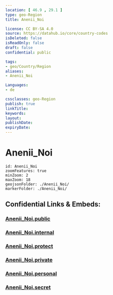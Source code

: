 ```yaml
---
location: [ 46.9 , 29.1 ] 
type: geo-Region
title: Anenii_Noi

license: CC BY-SA 4.0
source: https://datahub.io/core/country-codes
isDeleted: false
isReadOnly: false
draft: false
confidential: public

tags:
- geo/Country/Region
aliases:
- Anenii_Noi

Languages:
- de

cssclasses: geo-Region
publish: true
linkTitle: 
keywords: 
layout: 
publishDate: 
expiryDate: 
---
```


# Anenii_Noi

```leaflet
id: Anenii_Noi
zoomFeatures: true 
minZoom: 2 
maxZoom: 18
geojsonFolder: ./Anenii_Noi/
markerFolder: ./Anenii_Noi/
```


## Confidential Links & Embeds: 

### [Anenii_Noi.public](/_public/\Earth\Continent\Europe\Europe~East\Moldova\Districts~MoldovaAnenii_Noi.public.md) 

### [Anenii_Noi.internal](/_internal/\Earth\Continent\Europe\Europe~East\Moldova\Districts~MoldovaAnenii_Noi.internal.md) 

### [Anenii_Noi.protect](/_protect/\Earth\Continent\Europe\Europe~East\Moldova\Districts~MoldovaAnenii_Noi.protect.md) 

### [Anenii_Noi.private](/_private/\Earth\Continent\Europe\Europe~East\Moldova\Districts~MoldovaAnenii_Noi.private.md) 

### [Anenii_Noi.personal](/_personal/\Earth\Continent\Europe\Europe~East\Moldova\Districts~MoldovaAnenii_Noi.personal.md) 

### [Anenii_Noi.secret](/_secret/\Earth\Continent\Europe\Europe~East\Moldova\Districts~MoldovaAnenii_Noi.secret.md)

